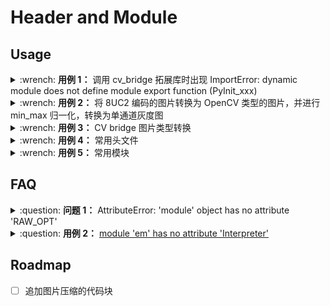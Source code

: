 # Header and Module

## Usage

<details>
    <summary>:wrench: <b>用例 1：</b>
        调用 cv_bridge 拓展库时出现 ImportError: dynamic module does not define module export function (PyInit_xxx)
    </summary>

解决方案：使用源码编译 cv_bridge 库。这种需求一般出现在 Melodic 等低版本的 ROS 系统中，在该环境下一些 apt 下载的库如 cv_bridge，qt_gui_core，它们的拓展库可在 Python2.7 顺利执行，但在 Python3 下执行时（如在 Conda 虚拟环境下启动）会报错。因为编译拓展库时和运行时的 Python 版本不一致

步骤 1：下载源码

```bash
$ git clone -b melodic https://github.com/ros-perception/vision_opencv.git vision_opencv/src && cd vision_opencv
```

步骤 2：参考 [Here](https://gitlab.kitware.com/cmake/cmake/-/merge_requests/201/diffs?commit_id=b8b227e90917f9d3ba579c7204d196c7b7a2a46d) 对 /usr/share/cmake-3.10/Modules/FindBoost.cmake 进行修改，否则会出现如下报错

```plain
CMake Warning at /usr/share/cmake-3.10/Modules/FindBoost.cmake:1626 (message):
  No header defined for python3; skipping header check
Call Stack (most recent call first):
  CMakeLists.txt:28 (find_package)
```

> [!note]
>
> Noetic 以上版本则不需要进行修改，it seems fixed since the 3.11 version of cmake, but not in the release delivered with bionic (3.10)

步骤 3：编译

```bash
# 导入 conda 
$ python -c "from sysconfig import get_paths;print(get_paths()['include'])"
$ env_path='~/.conda/envs/pcdet' \
$ catkin config -DPYTHON_EXECUTABLE=${env_path}/bin/python3.7 \
-DPYTHON_INCLUDE_DIR=${env_path}/include/python3.7m \
-DPYTHON_LIBRARY=${env_path}/lib/libpython3.7m.so
```

步骤 4：测试

```bash
$ source devel/setup.bash
$ python -c "from cv_bridge.boost.cv_bridge_boost import getCvType"
```

</details>

<details>
    <summary>:wrench: <b>用例 2：</b>
        将 8UC2 编码的图片转换为 OpenCV 类型的图片，并进行 min_max 归一化，转换为单通道灰度图
    </summary>

```cpp
cv::Mat image;
if (image_msg->encoding == "8UC2")
{
    sensor_msgs::Image img;
    img.header = image_msg->header;
    img.height = image_msg->height;
    img.width = image_msg->width;
    img.is_bigendian = image_msg->is_bigendian;
    img.step = image_msg->step;
    img.data = image_msg->data;
    // 查阅源代码，toCVCopy 等函数只能处理 mono, rgb 等类型的编码，则需进行转换
    img.encoding = "mono16";   
    auto cv_ptr = cv_bridge::toCvCopy(img, sensor_msgs::image_encodings::MONO16);
    ptr->encoding = "mono8";
    cv::normalize(cv_ptr->image, cv_ptr->image, 0, 255, cv::NORM_MINMAX, CV_8UC1);
}


```

> [!note]
>
> [8UC1 和 mono8 有什么区别？](https://github.com/ros-perception/vision_opencv/pull/180#issuecomment-314384785) \
> mono8 额外地表明该图片是灰度图（包含颜色信息）

</details>

<details>
    <summary>:wrench: <b>用例 3：</b>
        CV bridge 图片类型转换
    </summary>

- CvImage -> ROS Image Message

```cpp
cv_bridge::CvImagePtr cv_ptr;
cv_ptr = cv_bridge::toCvCopy(msg, enc::BGR8);
cv_ptr->toImageMsg()
```

- ROS Image Message -> OpenCV cv::Mat

```cpp
namespace enc = sensor_msgs::image_encodings;

cv_bridge::CvImagePtr cv_ptr;
// 图片可读可写
cv_ptr = cv_bridge::toCvCopy(msg, enc::BGR8);
// 图片只读（不进行拷贝）
cv_ptr = cv_bridge::toCvShare(msg, enc::BGR8);

```

</details>

<details>
    <summary>:wrench: <b>用例 4：</b>
        常用头文件
    </summary>
`ROS2`的内置头文件采用`.hpp`后缀，追加`msg`修饰，命名方式从`大驼峰`改成`下划线`方式

|                                   ROS1                                   |             ROS2             |
|:------------------------------------------------------------------------:|:----------------------------:|
|                           #include "ros/ros.h"                           | #include <rclcpp/rclcpp.hpp> |
| #include <tf2_ros/buffer.h><br/>\#include <tf2_ros/transform_listener.h> |              同左              |
|                     #include <boost/shared_ptr.hpp>                      |      #include \<memory>      |

</details>

<details>
    <summary>:wrench: <b>用例 5：</b>
        常用模块
    </summary>

|                                                        ROS1                                                         |     ROS2     |
|:-------------------------------------------------------------------------------------------------------------------:|:------------:|
|                                                    import rospy                                                     | import rclpy |
|                                           from cv_bridge import CvBridge                                            |      同左      |
| from sensor_msgs.msg import Image<br />from sensor_msgs.msg import PointCloud2<br />from std_msgs.msg import Header |      同左      |

</details>

## FAQ

<details>
    <summary>:question: <b>问题 1：</b>
        AttributeError: 'module' object has no attribute 'RAW_OPT'
    </summary>

```bash
$ pip install empy==3.3.4
```

</details>

<details>
    <summary>:question: <b>用例 2：</b>
        <a href="https://blog.csdn.net/xiangxianghehe/article/details/78660275">module 'em' has no attribute 'Interpreter'</a>
    </summary>

```bash
$ pip uninstall em
$ pip install empy
```

</details>

## Roadmap

- [ ] 追加图片压缩的代码块